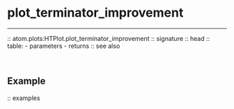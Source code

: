 # plot_terminator_improvement
-----------------------------

:: atom.plots:HTPlot.plot_terminator_improvement
    :: signature
    :: head
    :: table:
        - parameters
        - returns
    :: see also

<br>

## Example

:: examples

